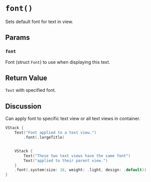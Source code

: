 # `font()`

Sets default font for text in view.

## Params

### `font`

Font (struct `Font`) to use when displaying this text.

## Return Value

`Text` with specified font.

## Discussion

Can apply font to specific text view or all text views in container.

```swift
VStack {
    Text("Font applied to a text view.")
        .font(.largeTitle)


    VStack {
        Text("These two text views have the same font")
        Text("applied to their parent view.")
    }
    .font(.system(size: 16, weight: .light, design: .default))
}
```
